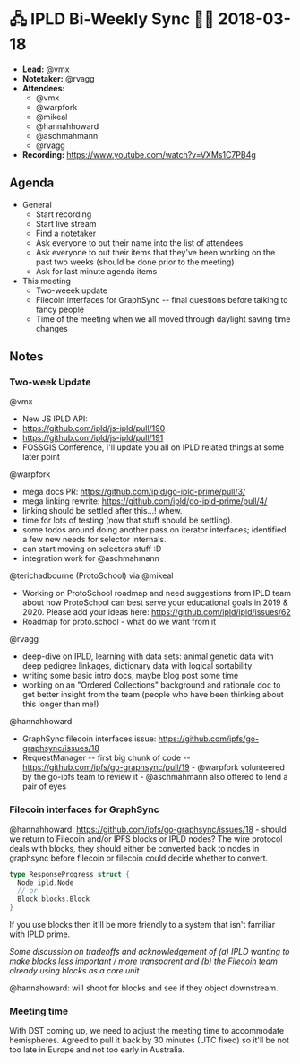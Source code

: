 # 🖧 IPLD Bi-Weekly Sync 🙌🏽 2018-03-18

- **Lead:** @vmx
- **Notetaker:** @rvagg
- **Attendees:**
  - @vmx
  - @warpfork
  - @mikeal
  - @hannahhoward
  - @aschmahmann
  - @rvagg
- **Recording:** https://www.youtube.com/watch?v=VXMs1C7PB4g


## Agenda

- General
  - Start recording
  - Start live stream
  - Find a notetaker
  - Ask everyone to put their name into the list of attendees
  - Ask everyone to put their items that they've been working on the past two weeks (should be done prior to the meeting)
  - Ask for last minute agenda items
- This meeting
  - Two-weeek update
  - Filecoin interfaces for GraphSync -- final questions before talking to fancy people
  - Time of the meeting when we all moved through daylight saving time changes


## Notes

### Two-week Update

@vmx
 - New JS IPLD API:
  - https://github.com/ipld/js-ipld/pull/190
  - https://github.com/ipld/js-ipld/pull/191
 - FOSSGIS Conference, I'll update you all on IPLD related things at some later point

@warpfork
  - mega docs PR: https://github.com/ipld/go-ipld-prime/pull/3/
  - mega linking rewrite: https://github.com/ipld/go-ipld-prime/pull/4/
  - linking should be settled after this...!  whew.
  - time for lots of testing (now that stuff should be settling).
  - some todos around doing another pass on iterator interfaces; identified a few new needs for selector internals.
  - can start moving on selectors stuff :D
  - integration work for @aschmahmann

@terichadbourne (ProtoSchool) via @mikeal
  - Working on ProtoSchool roadmap and need suggestions from IPLD team about how ProtoSchool can best serve your educational goals in 2019 & 2020. Please add your ideas here: https://github.com/ipld/ipld/issues/62
  - Roadmap for proto.school - what do we want from it

@rvagg
  - deep-dive on IPLD, learning with data sets: animal genetic data with deep pedigree linkages, dictionary data with logical sortability
  - writing some basic intro docs, maybe blog post some time
  - working on an "Ordered Collections" background and rationale doc to get better insight from the team (people who have been thinking about this longer than me!)

@hannahhoward
  - GraphSync filecoin interfaces issue: https://github.com/ipfs/go-graphsync/issues/18
  - RequestManager -- first big chunk of code -- https://github.com/ipfs/go-graphsync/pull/19 - @warpfork volunteered by the go-ipfs team to review it - @aschmahmann also offered to lend a pair of eyes

### Filecoin interfaces for GraphSync

@hannahhoward: https://github.com/ipfs/go-graphsync/issues/18 - should we return to Filecoin and/or IPFS blocks or IPLD nodes? The wire protocol deals with blocks, they should either be converted back to nodes in graphsync before filecoin or filecoin could decide whether to convert.

```go
type ResponseProgress struct {
  Node ipld.Node
  // or
  Block blocks.Block
}
```

If you use blocks then it'll be more friendly to a system that isn't familiar with IPLD prime.

_Some discussion on tradeoffs and acknowledgement of (a) IPLD wanting to make blocks less important / more transparent and (b) the Filecoin team already using blocks as a core unit_

@hannahoward: will shoot for blocks and see if they object downstream.

### Meeting time

With DST coming up, we need to adjust the meeting time to accommodate  hemispheres. Agreed to pull it back by 30 minutes (UTC fixed) so it'll be not too late in Europe and not too early in Australia.
